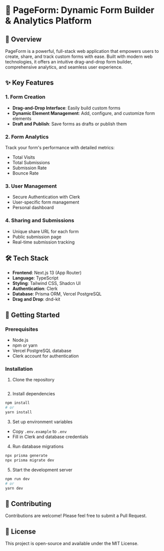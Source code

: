 # 📝 PageForm: Dynamic Form Builder & Analytics Platform

## 🚀 Overview

PageForm is a powerful, full-stack web application that empowers users to create, share, and track custom forms with ease. Built with modern web technologies, it offers an intuitive drag-and-drop form builder, comprehensive analytics, and seamless user experience.

## ✨ Key Features

### 1. Form Creation
- **Drag-and-Drop Interface**: Easily build custom forms
- **Dynamic Element Management**: Add, configure, and customize form elements
- **Draft and Publish**: Save forms as drafts or publish them

### 2. Form Analytics
Track your form's performance with detailed metrics:
- Total Visits
- Total Submissions
- Submission Rate
- Bounce Rate

### 3. User Management
- Secure Authentication with Clerk
- User-specific form management
- Personal dashboard

### 4. Sharing and Submissions
- Unique share URL for each form
- Public submission page
- Real-time submission tracking

## 🛠 Tech Stack

- **Frontend**: Next.js 13 (App Router)
- **Language**: TypeScript
- **Styling**: Tailwind CSS, Shadcn UI
- **Authentication**: Clerk
- **Database**: Prisma ORM, Vercel PostgreSQL
- **Drag and Drop**: dnd-kit

## 🔧 Getting Started

### Prerequisites
- Node.js
- npm or yarn
- Vercel PostgreSQL database
- Clerk account for authentication

### Installation

1. Clone the repository
```bash

```

2. Install dependencies
```bash
npm install
# or
yarn install
```

3. Set up environment variables
- Copy `.env.example` to `.env`
- Fill in Clerk and database credentials

4. Run database migrations
```bash
npx prisma generate
npx prisma migrate dev
```

5. Start the development server
```bash
npm run dev
# or
yarn dev
```

## 🤝 Contributing
Contributions are welcome! Please feel free to submit a Pull Request.

## 📄 License
This project is open-source and available under the MIT License.
